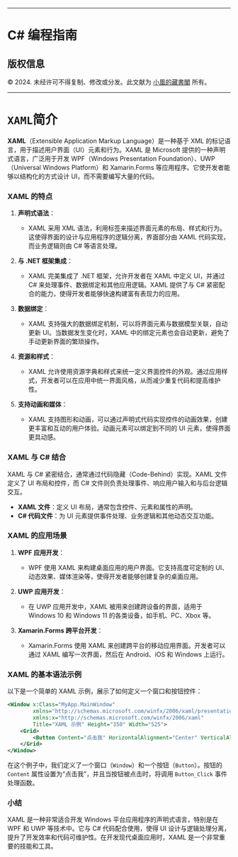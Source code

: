 
---

# C# 编程指南

## 版权信息

© 2024. 未经许可不得复制、修改或分发。此文献为 [小風的藏書閣](https://t.me/xfp2333) 所有。

---

# `XAML`简介

**XAML**（Extensible Application Markup Language）是一种基于 XML 的标记语言，用于描述用户界面（UI）元素和行为。XAML 是 Microsoft 提供的一种声明式语言，广泛用于开发 WPF（Windows Presentation Foundation）、UWP（Universal Windows Platform）和 Xamarin.Forms 等应用程序。它使开发者能够以结构化的方式设计 UI，而不需要编写大量的代码。

### XAML 的特点

1. **声明式语法**：
   - XAML 采用 XML 语法，利用标签来描述界面元素的布局、样式和行为。这使得界面的设计与应用程序的逻辑分离，界面部分由 XAML 代码实现，而业务逻辑则由 C# 等语言处理。
   
2. **与 .NET 框架集成**：
   - XAML 完美集成了 .NET 框架，允许开发者在 XAML 中定义 UI，并通过 C# 来处理事件、数据绑定和其他应用逻辑。XAML 提供了与 C# 紧密配合的能力，使得开发者能够快速构建富有表现力的应用。

3. **数据绑定**：
   - XAML 支持强大的数据绑定机制，可以将界面元素与数据模型关联，自动更新 UI。当数据发生变化时，XAML 中的绑定元素也会自动更新，避免了手动更新界面的繁琐操作。

4. **资源和样式**：
   - XAML 允许使用资源字典和样式来统一定义界面控件的外观。通过应用样式，开发者可以在应用中统一界面风格，从而减少重复代码和提高维护性。

5. **支持动画和媒体**：
   - XAML 支持图形和动画，可以通过声明式代码实现控件的动画效果，创建更丰富和互动的用户体验。动画元素可以绑定到不同的 UI 元素，使得界面更具动感。

### XAML 与 C# 结合

XAML 与 C# 紧密结合，通常通过代码隐藏（Code-Behind）实现。XAML 文件定义了 UI 布局和控件，而 C# 文件则负责处理事件、响应用户输入和与后台逻辑交互。

- **XAML 文件**：定义 UI 布局，通常包含控件、元素和属性的声明。
- **C# 代码文件**：为 UI 元素提供事件处理、业务逻辑和其他动态交互功能。

### XAML 的应用场景

1. **WPF 应用开发**：
   - WPF 使用 XAML 来构建桌面应用的用户界面。它支持高度可定制的 UI、动态效果、媒体渲染等，使得开发者能够创建复杂的桌面应用。

2. **UWP 应用开发**：
   - 在 UWP 应用开发中，XAML 被用来创建跨设备的界面，适用于 Windows 10 和 Windows 11 的各类设备，如手机、PC、Xbox 等。

3. **Xamarin.Forms 跨平台开发**：
   - Xamarin.Forms 使用 XAML 来创建跨平台的移动应用界面。开发者可以通过 XAML 编写一次界面，然后在 Android、iOS 和 Windows 上运行。

### XAML 的基本语法示例

以下是一个简单的 XAML 示例，展示了如何定义一个窗口和按钮控件：

```xml
<Window x:Class="MyApp.MainWindow"
        xmlns="http://schemas.microsoft.com/winfx/2006/xaml/presentation"
        xmlns:x="http://schemas.microsoft.com/winfx/2006/xaml"
        Title="XAML 示例" Height="350" Width="525">
    <Grid>
        <Button Content="点击我" HorizontalAlignment="Center" VerticalAlignment="Center" Click="Button_Click"/>
    </Grid>
</Window>
```

在这个例子中，我们定义了一个窗口（`Window`）和一个按钮（`Button`）。按钮的 `Content` 属性设置为“点击我”，并且当按钮被点击时，将调用 `Button_Click` 事件处理函数。

### 小结

XAML 是一种非常适合开发 Windows 平台应用程序的声明式语言，特别是在 WPF 和 UWP 等技术中。它与 C# 代码配合使用，使得 UI 设计与逻辑处理分离，提升了开发效率和代码可维护性。在开发现代桌面应用时，XAML 是一个非常重要的技能和工具。